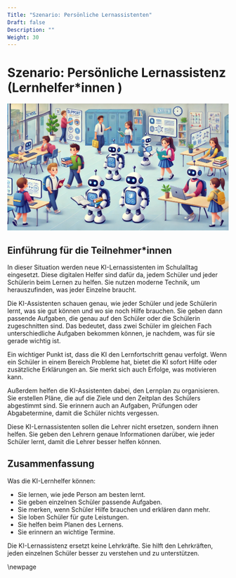 ```yaml
---
Title: "Szenario: Persönliche Lernassistenten"
Draft: false
Description: ""
Weight: 30
---
```




# Szenario: Persönliche Lernassistenz (Lernhelfer\*innen )


![Szenario Lernassistenz](Szenario-Assistent.jpeg)


## Einführung für die Teilnehmer\*innen


In dieser Situation werden neue KI-Lernassistenten im Schulalltag eingesetzt. Diese digitalen Helfer sind dafür da, jedem Schüler und jeder Schülerin beim Lernen zu helfen. Sie nutzen moderne Technik, um herauszufinden, was jeder Einzelne braucht.

Die KI-Assistenten schauen genau, wie jeder Schüler und jede Schülerin lernt, was sie gut können und wo sie noch Hilfe brauchen. Sie geben dann passende Aufgaben, die genau auf den Schüler oder die Schülerin zugeschnitten sind. Das bedeutet, dass zwei Schüler im gleichen Fach unterschiedliche Aufgaben bekommen können, je nachdem, was für sie gerade wichtig ist.

Ein wichtiger Punkt ist, dass die KI den Lernfortschritt genau verfolgt. Wenn ein Schüler in einem Bereich Probleme hat, bietet die KI sofort Hilfe oder zusätzliche Erklärungen an. Sie merkt sich auch Erfolge, was motivieren kann.

Außerdem helfen die KI-Assistenten dabei, den Lernplan zu organisieren. Sie erstellen Pläne, die auf die Ziele und den Zeitplan des Schülers abgestimmt sind. Sie erinnern auch an Aufgaben, Prüfungen oder Abgabetermine, damit die Schüler nichts vergessen.

Diese KI-Lernassistenten sollen die Lehrer nicht ersetzen, sondern ihnen helfen. Sie geben den Lehrern genaue Informationen darüber, wie jeder Schüler lernt, damit die Lehrer besser helfen können.

## Zusammenfassung

Was die KI-Lernhelfer können:

- Sie lernen, wie jede Person am besten lernt.
- Sie geben einzelnen Schüler passende Aufgaben.
- Sie merken, wenn Schüler Hilfe brauchen und erklären dann mehr.
- Sie loben Schüler für gute Leistungen.
- Sie helfen beim Planen des Lernens.
- Sie erinnern an wichtige Termine.

Die KI-Lernassistenz ersetzt keine Lehrkräfte. Sie hilft den Lehrkräften, jeden einzelnen Schüler besser zu verstehen und zu unterstützen.


\newpage
